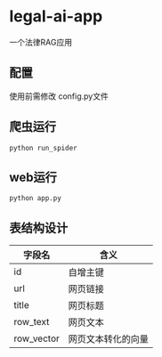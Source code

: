 # legal-ai-app

一个法律RAG应用

## 配置

使用前需修改 config.py文件

## 爬虫运行

`python run_spider`

## web运行

`python app.py`

## 表结构设计
| 字段名  | 含义        |
|------|-----------|
| id | 自增主键      |
| url | 网页链接      |
| title | 网页标题      |
| row_text | 网页文本      |
| row_vector | 网页文本转化的向量 |

